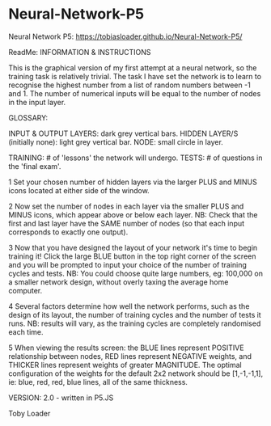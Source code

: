 # Neural-Network-P5

Neural Network P5: https://tobiasloader.github.io/Neural-Network-P5/

ReadMe: INFORMATION & INSTRUCTIONS

This is the graphical version of my first attempt at a neural network, so the training task is relatively trivial. The task I have set the network is to learn to recognise the highest number from a list of random numbers between -1 and 1. The number of numerical inputs will be equal to the number of nodes in the input layer.

GLOSSARY:

INPUT & OUTPUT LAYERS: dark grey vertical bars.
HIDDEN LAYER/S (initially none): light grey vertical bar.
NODE: small circle in layer.
 
TRAINING: # of 'lessons' the network will undergo.
TESTS: # of questions in the 'final exam'.
 
 1 Set your chosen number of hidden layers via the larger PLUS and MINUS icons located at either side of the window.
 
 2 Now set the number of nodes in each layer via the smaller PLUS and MINUS icons, which appear above or below each layer. NB: Check that the first and last layer have the SAME number of nodes (so that each input corresponds to exactly one output).
 
 3 Now that you have designed the layout of your network it's time to begin training it! Click the large BLUE button in the top right corner of the screen and you will be prompted to input your choice of the number of training cycles and tests. NB: You could choose quite large numbers, eg: 100,000 on a smaller network design, without overly taxing the average home computer.
 
 4 Several factors determine how well the network performs, such as the design of its layout, the number of training cycles and the number of tests it runs. NB: results will vary, as the training cycles are completely randomised each time.
 
 5 When viewing the results screen: the BLUE lines represent POSITIVE relationship between nodes, RED lines represent NEGATIVE weights, and THICKER lines represent weights of greater MAGNITUDE. The optimal configuration of the weights for the default 2x2 network should be [1,-1,-1,1], ie: blue, red, red, blue lines, all of the same thickness.
 
VERSION: 2.0  -  written in P5.JS

Toby Loader
